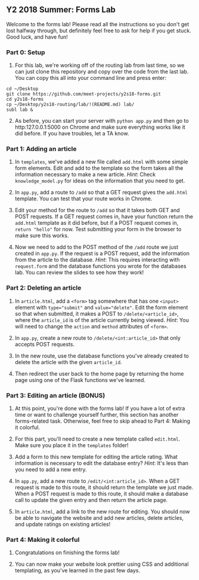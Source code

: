 ## Y2 2018 Summer: Forms Lab

Welcome to the forms lab! Please read all the instructions so you don't
get lost halfway through, but definitely feel free to ask for help if you
get stuck. Good luck, and have fun!

### Part 0: Setup

1. For this lab, we're working off of the routing lab from last time, so
we can just clone this repository and copy over the code from the last lab.
You can copy this all into your command line and press enter:
```
cd ~/Desktop
git clone https://github.com/meet-projects/y2s18-forms.git
cd y2s18-forms
cp ~/Desktop/y2s18-routing/lab/!(README.md) lab/
subl lab &
```
2. As before, you can start your server with `python app.py` and then go
to http:127.0.0.1:5000 on Chrome and make sure everything works like
it did before. If you have troubles, let a TA know.

### Part 1: Adding an article

1. In `templates`, we've added a new file called `add.html` with some simple
form elements. Edit and add to the template so the form takes all the
information necessary to make a new article. *Hint*: Check `knowledge_model.py`
for ideas on the information that you need to get.

2. In `app.py`, add a route to `/add` so that a GET request gives the
`add.html` template. You can test that your route works in Chrome.

3. Edit your method for the route to `/add` so that it takes both GET and POST
requests. If a GET request comes in, have your function return the `add.html`
template as it did before, but if a POST request comes in, `return "hello"`
for now. Test submitting your form in the browser to make sure this works.

4. Now we need to add to the POST method of the `/add` route we just created
in `app.py`. If the request is a POST request, add the information from the
article to the database. *Hint*: This requires interacting with `request.form`
and the database functions you wrote for the databases lab. You can review
the slides to see how they work!

### Part 2: Deleting an article

1. In `article.html`, add a `<form>` tag somewhere that has one `<input>`
element with `type="submit"` and `value="delete"`. Edit the form element
so that when submitted, it makes a POST to `/delete/<article_id>`, where
the `article_id` is of the article currently being viewed. *Hint*: You
will need to change the `action` and `method` attributes of `<form>`.

2. In `app.py`, create a new route to `/delete/<int:article_id>` that
only accepts POST requests.

3. In the new route, use the database functions you've already created to
delete the article with the given `article_id`.

4. Then redirect the user back to the home page by returning the home page
using one of the Flask functions we've learned.

### Part 3: Editing an article (BONUS)

1. At this point, you're done with the forms lab! If you have a lot of
extra time or want to challenge yourself further, this section
has another forms-related task. Otherwise, feel free to skip ahead to
Part 4: Making it colorful.

2. For this part, you'll need to create a new template called `edit.html`.
Make sure you place it in the `templates` folder!

3. Add a form to this new template for editing the article rating. What
information is necessary to edit the database entry? *Hint*: It's less than
you need to add a new entry.

4. In `app.py`, add a new route to `/edit/<int:article_id>`. When a GET
request is made to this route, it should return the template we just made.
When a POST request is made to this route, it should make a database call
to update the given entry and then return the article page.

5. In `article.html`, add a link to the new route for editing. You should now
be able to navigate the website and add new articles, delete articles, and
update ratings on existing articles!

### Part 4: Making it colorful

1. Congratulations on finishing the forms lab!

2. You can now make your website look prettier using CSS and additional
templating, as you've learned in the past few days.
